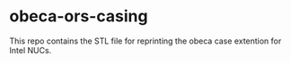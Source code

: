 # obeca-ors-casing
This repo contains the STL file for reprinting the obeca case extention for Intel NUCs.<br /><br />
